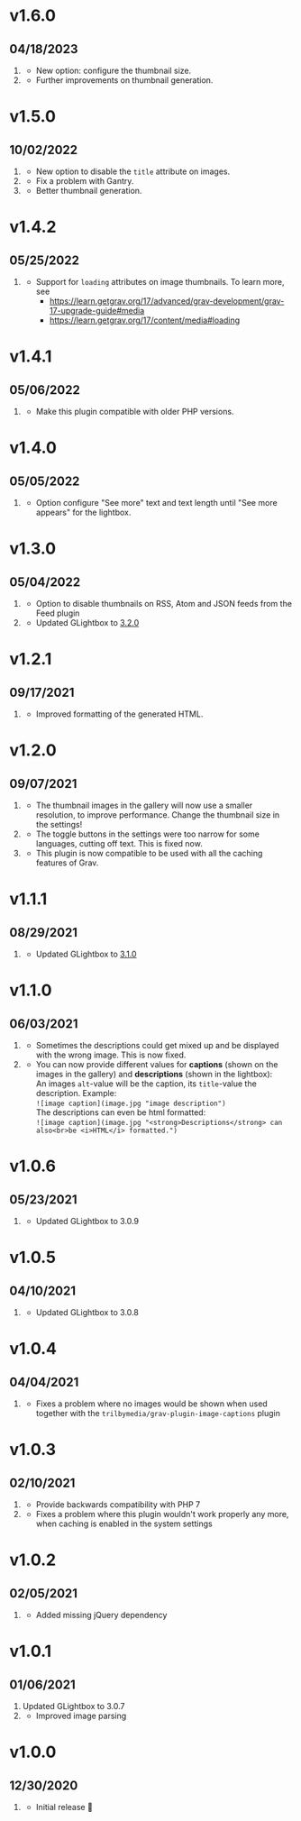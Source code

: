 # v1.6.0
##  04/18/2023

1. [](#new)
   * New option: configure the thumbnail size.
2. [](#improved)
   * Further improvements on thumbnail generation.

# v1.5.0
##  10/02/2022

1. [](#new)
   * New option to disable the `title` attribute on images.
2. [](#bugfix)
   * Fix a problem with Gantry.
3. [](#improved)
   * Better thumbnail generation.

# v1.4.2
##  05/25/2022

1. [](#improved)
   * Support for `loading` attributes on image thumbnails. To learn more, see
      * https://learn.getgrav.org/17/advanced/grav-development/grav-17-upgrade-guide#media
      * https://learn.getgrav.org/17/content/media#loading

# v1.4.1
##  05/06/2022

1. [](#improved)
    * Make this plugin compatible with older PHP versions.

# v1.4.0
##  05/05/2022

1. [](#new)
    * Option configure "See more" text and text length until "See more appears" for the lightbox.

# v1.3.0
##  05/04/2022

1. [](#new)
    * Option to disable thumbnails on RSS, Atom and JSON feeds from the Feed plugin
2. [](#improved)
    * Updated GLightbox to [3.2.0](https://github.com/biati-digital/glightbox/releases/tag/3.2.0)

# v1.2.1
##  09/17/2021

1. [](#improved)
    * Improved formatting of the generated HTML.

# v1.2.0
##  09/07/2021

1. [](#new)
    * The thumbnail images in the gallery will now use a smaller resolution, to improve performance. Change the thumbnail size in the settings!
2. [](#bugfix)
    * The toggle buttons in the settings were too narrow for some languages, cutting off text. This is fixed now.
3. [](#improved)
    * This plugin is now compatible to be used with all the caching features of Grav.

# v1.1.1
##  08/29/2021

1. [](#improved)
   * Updated GLightbox to [3.1.0](https://github.com/biati-digital/glightbox/releases/tag/3.1.0)

# v1.1.0
##  06/03/2021

1. [](#bugfix)
   * Sometimes the descriptions could get mixed up and be displayed with the wrong image. This is now fixed.
2. [](#new)
   * You can now provide different values for **captions** (shown on the images in the gallery) and **descriptions** (shown in the lightbox):  
     An images `alt`-value will be the caption, its `title`-value the description. Example:  
     `![image caption](image.jpg "image description")`  
     The descriptions can even be html formatted:  
     `![image caption](image.jpg "<strong>Descriptions</strong> can also<br>be <i>HTML</i> formatted.")`

# v1.0.6
##  05/23/2021

1. [](#improved)
   * Updated GLightbox to 3.0.9

# v1.0.5
##  04/10/2021

1. [](#improved)
   * Updated GLightbox to 3.0.8

# v1.0.4
##  04/04/2021

1. [](#bugfix)
   * Fixes a problem where no images would be shown when used together with the `trilbymedia/grav-plugin-image-captions` plugin

# v1.0.3
##  02/10/2021

1. [](#bugfix)
   * Provide backwards compatibility with PHP 7
2. [](#bugfix)
   * Fixes a problem where this plugin wouldn't work properly any more, when caching is enabled in the system settings

# v1.0.2
##  02/05/2021

1. [](#bugfix)
   * Added missing jQuery dependency
   
# v1.0.1
##  01/06/2021

1. [](#improved)
    Updated GLightbox to 3.0.7
2. [](#improved)
   * Improved image parsing

# v1.0.0
##  12/30/2020

1. [](#new)
   * Initial release 🎈
